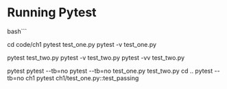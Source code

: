 
Running Pytest
===============


bash```

cd code/ch1
pytest test_one.py
pytest -v test_one.py 

pytest test_two.py
pytest -v test_two.py
pytest -vv test_two.py

pytest
pytest --tb=no
pytest --tb=no test_one.py test_two.py
cd ..
pytest --tb=no ch1
pytest ch1/test_one.py::test_passing

```
